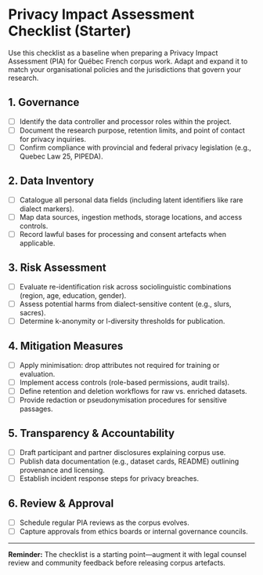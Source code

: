 # Privacy Impact Assessment Checklist (Starter)

Use this checklist as a baseline when preparing a Privacy Impact
Assessment (PIA) for Québec French corpus work. Adapt and expand it to
match your organisational policies and the jurisdictions that govern
your research.

## 1. Governance

- [ ] Identify the data controller and processor roles within the
      project.
- [ ] Document the research purpose, retention limits, and point of
      contact for privacy inquiries.
- [ ] Confirm compliance with provincial and federal privacy
      legislation (e.g., Quebec Law 25, PIPEDA).

## 2. Data Inventory

- [ ] Catalogue all personal data fields (including latent identifiers
      like rare dialect markers).
- [ ] Map data sources, ingestion methods, storage locations, and access
      controls.
- [ ] Record lawful bases for processing and consent artefacts when
      applicable.

## 3. Risk Assessment

- [ ] Evaluate re-identification risk across sociolinguistic
      combinations (region, age, education, gender).
- [ ] Assess potential harms from dialect-sensitive content (e.g., slurs,
      sacres).
- [ ] Determine k-anonymity or l-diversity thresholds for publication.

## 4. Mitigation Measures

- [ ] Apply minimisation: drop attributes not required for training or
      evaluation.
- [ ] Implement access controls (role-based permissions, audit trails).
- [ ] Define retention and deletion workflows for raw vs. enriched
      datasets.
- [ ] Provide redaction or pseudonymisation procedures for sensitive
      passages.

## 5. Transparency & Accountability

- [ ] Draft participant and partner disclosures explaining corpus use.
- [ ] Publish data documentation (e.g., dataset cards, README) outlining
      provenance and licensing.
- [ ] Establish incident response steps for privacy breaches.

## 6. Review & Approval

- [ ] Schedule regular PIA reviews as the corpus evolves.
- [ ] Capture approvals from ethics boards or internal governance
      councils.

---

**Reminder:** The checklist is a starting point—augment it with legal
counsel review and community feedback before releasing corpus artefacts.
